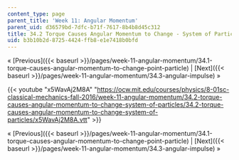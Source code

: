 ```yaml
---
content_type: page
parent_title: 'Week 11: Angular Momentum'
parent_uid: d36579bd-7dfc-b71f-7617-8b4b8d45c312
title: 34.2 Torque Causes Angular Momentum to Change - System of Particles
uid: b3b10b2d-8725-4424-ffb8-e1e7418b0bfd
---
```


« [Previous]({{< baseurl >}}/pages/week-11-angular-momentum/34.1-torque-causes-angular-momentum-to-change-point-particle) | [Next]({{< baseurl >}}/pages/week-11-angular-momentum/34.3-angular-impulse) »

{{< youtube "x5WavAj2M8A" "https://ocw.mit.edu/courses/physics/8-01sc-classical-mechanics-fall-2016/week-11-angular-momentum/34.2-torque-causes-angular-momentum-to-change-system-of-particles/34.2-torque-causes-angular-momentum-to-change-system-of-particles/x5WavAj2M8A.vtt" >}}

« [Previous]({{< baseurl >}}/pages/week-11-angular-momentum/34.1-torque-causes-angular-momentum-to-change-point-particle) | [Next]({{< baseurl >}}/pages/week-11-angular-momentum/34.3-angular-impulse) »